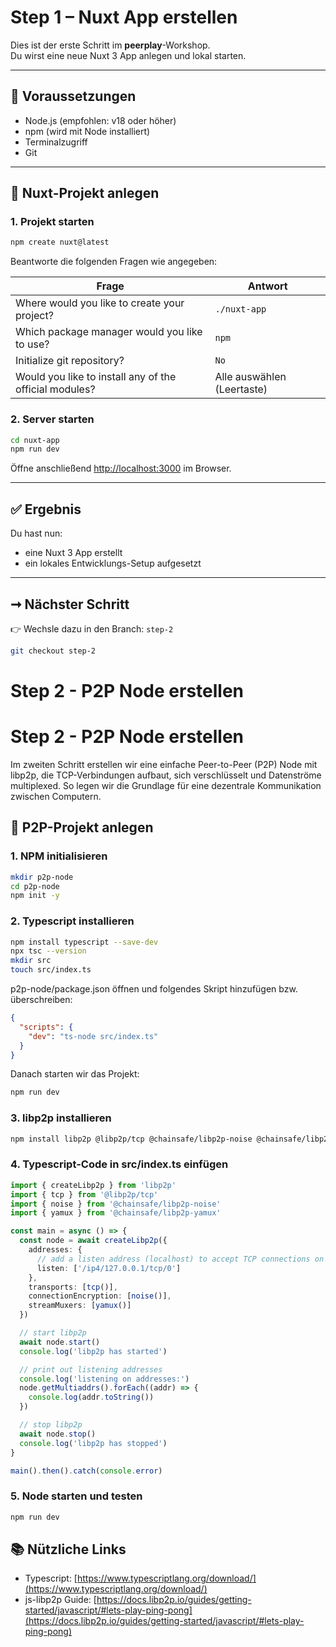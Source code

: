 # Step 1 – Nuxt App erstellen

Dies ist der erste Schritt im **peerplay**-Workshop.\
Du wirst eine neue Nuxt 3 App anlegen und lokal starten.

---

## 🧰 Voraussetzungen

- Node.js (empfohlen: v18 oder höher)
- npm (wird mit Node installiert)
- Terminalzugriff
- Git

---

## 🧱 Nuxt-Projekt anlegen

### 1. Projekt starten

```bash
npm create nuxt@latest
```

Beantworte die folgenden Fragen wie angegeben:

| Frage                                                  | Antwort                    |
| ------------------------------------------------------ | -------------------------- |
| Where would you like to create your project?           | `./nuxt-app`               |
| Which package manager would you like to use?           | `npm`                      |
| Initialize git repository?                             | `No`                      |
| Would you like to install any of the official modules? | Alle auswählen (Leertaste) |

### 2. Server starten

```bash
cd nuxt-app
npm run dev
```

Öffne anschließend [http://localhost:3000](http://localhost:3000) im Browser.

---

## ✅ Ergebnis

Du hast nun:

- eine Nuxt 3 App erstellt
- ein lokales Entwicklungs-Setup aufgesetzt

---

## ➞ Nächster Schritt

👉 Wechsle dazu in den Branch: `step-2`

```bash
git checkout step-2
```

# Step 2 - P2P Node erstellen

# Step 2 - P2P Node erstellen

Im zweiten Schritt erstellen wir eine einfache Peer-to-Peer (P2P) Node mit libp2p, die TCP-Verbindungen aufbaut, sich verschlüsselt und Datenströme multiplexed. So legen wir die Grundlage für eine dezentrale Kommunikation zwischen Computern.

## 🧱 P2P-Projekt anlegen

### 1. NPM initialisieren

```bash
mkdir p2p-node
cd p2p-node
npm init -y
```

### 2. Typescript installieren

```bash
npm install typescript --save-dev
npx tsc --version
mkdir src
touch src/index.ts
```

p2p-node/package.json öffnen und folgendes Skript hinzufügen bzw. überschreiben:

```json
{
  "scripts": {
    "dev": "ts-node src/index.ts"
  }
}
```

Danach starten wir das Projekt:

```bash
npm run dev
```

### 3. libp2p installieren

```bash
npm install libp2p @libp2p/tcp @chainsafe/libp2p-noise @chainsafe/libp2p-yamux
```

### 4. Typescript-Code in src/index.ts einfügen

```ts
import { createLibp2p } from 'libp2p'
import { tcp } from '@libp2p/tcp'
import { noise } from '@chainsafe/libp2p-noise'
import { yamux } from '@chainsafe/libp2p-yamux'

const main = async () => {
  const node = await createLibp2p({
    addresses: {
      // add a listen address (localhost) to accept TCP connections on a random port
      listen: ['/ip4/127.0.0.1/tcp/0']
    },
    transports: [tcp()],
    connectionEncryption: [noise()],
    streamMuxers: [yamux()]
  })

  // start libp2p
  await node.start()
  console.log('libp2p has started')

  // print out listening addresses
  console.log('listening on addresses:')
  node.getMultiaddrs().forEach((addr) => {
    console.log(addr.toString())
  })

  // stop libp2p
  await node.stop()
  console.log('libp2p has stopped')
}

main().then().catch(console.error)
```
### 5. Node starten und testen

```bash
npm run dev
```

## 📚 Nützliche Links

- Typescript: [https://www.typescriptlang.org/download/](https://www.typescriptlang.org/download/)
- js-libp2p Guide: [https://docs.libp2p.io/guides/getting-started/javascript/#lets-play-ping-pong](https://docs.libp2p.io/guides/getting-started/javascript/#lets-play-ping-pong)